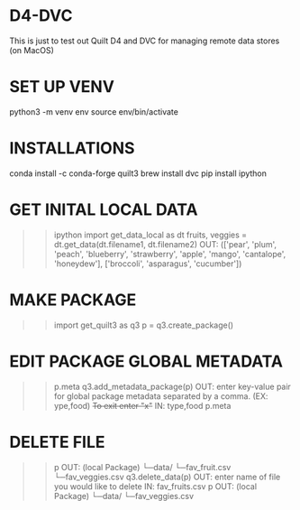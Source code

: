 # D4-DVC
 This is just to test out Quilt D4 and DVC for managing remote data stores (on MacOS)
 
# SET UP VENV
 python3 -m venv env
 source env/bin/activate
 
# INSTALLATIONS
 conda install -c conda-forge quilt3
 brew install dvc
 pip install ipython
 
# GET INITAL LOCAL DATA
 >> ipython
 >> import get_data_local as dt
 >> fruits, veggies = dt.get_data(dt.filename1, dt.filename2)
   OUT: (['pear',
          'plum',
          'peach',
          'blueberry',
          'strawberry',
          'apple',
          'mango',
          'cantalope',
          'honeydew'],
         ['broccoli', 'asparagus', 'cucumber'])
 
# MAKE PACKAGE
 >> import get_quilt3 as q3
 >> p = q3.create_package()
 
# EDIT PACKAGE GLOBAL METADATA
 >> p.meta
 >> q3.add_metadata_package(p)
   OUT: enter key-value pair for global package metadata separated by a comma. (EX: ype,food) ~~To exit enter "x"~~
   IN: type,food
 >> p.meta
 
# DELETE FILE
 >> p
   OUT: (local Package)
          └─data/
             └─fav_fruit.csv
             └─fav_veggies.csv
 >> q3.delete_data(p)
   OUT: enter name of file you would like to delete 
   IN: fav_fruits.csv
 >> p
   OUT: (local Package)
          └─data/
             └─fav_veggies.csv